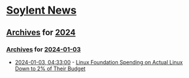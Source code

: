 # [Soylent News](../../../README.md)

## [Archives](../../index.md) for [2024](../index.md)

### [Archives](../../index.md) for [2024-01-03](index.md)

* [2024-01-03, 04:33:00](https://soylentnews.org/article.pl?sid=24/01/02/0134237&from=rss) - [Linux Foundation Spending on Actual Linux Down to 2% of Their Budget](https://soylentnews.org/article.pl?sid=24/01/02/0134237&from=rss)

